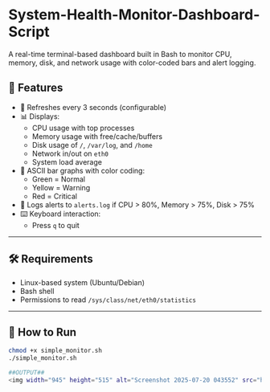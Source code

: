 # System-Health-Monitor-Dashboard-Script
A real-time terminal-based dashboard built in Bash to monitor CPU, memory, disk, and network usage with color-coded bars and alert logging.

## 🚀 Features

- 🔄 Refreshes every 3 seconds (configurable)
- 📊 Displays:
  - CPU usage with top processes
  - Memory usage with free/cache/buffers
  - Disk usage of `/`, `/var/log`, and `/home`
  - Network in/out on `eth0`
  - System load average
- 🎨 ASCII bar graphs with color coding:
  - Green = Normal
  - Yellow = Warning
  - Red = Critical
- 📝 Logs alerts to `alerts.log` if CPU > 80%, Memory > 75%, Disk > 75%
- ⌨️ Keyboard interaction:
  - Press `q` to quit

---

## 🛠️ Requirements

- Linux-based system (Ubuntu/Debian)
- Bash shell
- Permissions to read `/sys/class/net/eth0/statistics`

---

## 📂 How to Run

```bash
chmod +x simple_monitor.sh
./simple_monitor.sh

##OUTPUT##
<img width="945" height="515" alt="Screenshot 2025-07-20 043552" src="https://github.com/user-attachments/assets/e9d61727-1923-4496-9f7b-03db867f0e19" />

